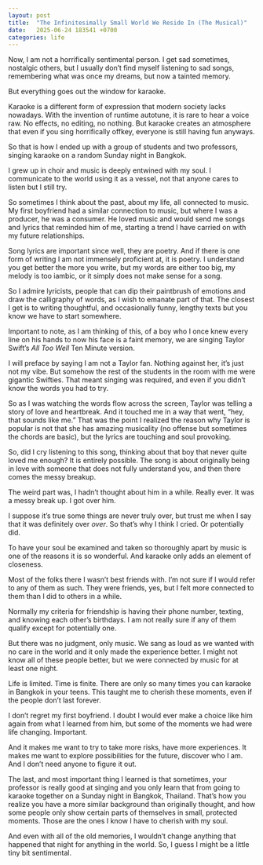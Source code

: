 ```yaml
---
layout: post
title:  "The Infinitesimally Small World We Reside In (The Musical)"
date:   2025-06-24 183541 +0700
categories: life
---
```

Now, I am not a horrifically sentimental person. I get sad sometimes, nostalgic others, but I usually don’t find myself listening to sad songs, remembering what was once my dreams, but now a tainted memory.

But everything goes out the window for karaoke.

Karaoke is a different form of expression that modern society lacks nowadays. With the invention of runtime autotune, it is rare to hear a voice raw. No effects, no editing, no nothing. But karaoke creates an atmosphere that even if you sing horrifically offkey, everyone is still having fun anyways.

So that is how I ended up with a group of students and two professors, singing karaoke on a random Sunday night in Bangkok.

I grew up in choir and music is deeply entwined with my soul. I communicate to the world using it as a vessel, not that anyone cares to listen but I still try.

So sometimes I think about the past, about my life, all connected to music. My first boyfriend had a similar connection to music, but where I was a producer, he was a consumer. He loved music and would send me songs and lyrics that reminded him of me, starting a trend I have carried on with my future relationships.

Song lyrics are important since well, they are poetry. And if there is one form of writing I am not immensely proficient at, it is poetry. I understand you get better the more you write, but my words are either too big, my melody is too iambic, or it simply does not make sense for a song.

So I admire lyricists, people that can dip their paintbrush of emotions and draw the calligraphy of words, as I wish to emanate part of that. The closest I get is to writing thoughtful, and occasionally funny, lengthy texts but you know we have to start somewhere.

Important to note, as I am thinking of this, of a boy who I once knew every line on his hands to now his face is a faint memory, we are singing Taylor Swift’s *All Too Well* Ten Minute version.

I will preface by saying I am not a Taylor fan. Nothing against her, it’s just not my vibe. But somehow the rest of the students in the room with me were gigantic Swifties. That meant singing was required, and even if you didn’t know the words you had to try.

So as I was watching the words flow across the screen, Taylor was telling a story of love and heartbreak. And it touched me in a way that went, “hey, that sounds like me.” That was the point I realized the reason why Taylor is popular is not that she has amazing musicality (no offense but sometimes the chords are basic), but the lyrics are touching and soul provoking.

So, did I cry listening to this song, thinking about that boy that never quite loved me enough? It is entirely possible. The song is about originally being in love with someone that does not fully understand you, and then there comes the messy breakup.

The weird part was, I hadn’t thought about him in a while. Really ever. It was a messy break up. I got over him.

I suppose it’s true some things are never truly over, but trust me when I say that it was definitely over *over*. So that’s why I think I cried. Or potentially did.

To have your soul be examined and taken so thoroughly apart by music is one of the reasons it is so wonderful. And karaoke only adds an element of closeness.

Most of the folks there I wasn’t best friends with. I’m not sure if I would refer to any of them as such. They were friends, yes, but I felt more connected to them than I did to others in a while.

Normally my criteria for friendship is having their phone number, texting, and knowing each other’s birthdays. I am not really sure if any of them qualify except for potentially one.

But there was no judgment, only music. We sang as loud as we wanted with no care in the world and it only made the experience better. I might not know all of these people better, but we were connected by music for at least one night.

Life is limited. Time is finite. There are only so many times you can karaoke in Bangkok in your teens. This taught me to cherish these moments, even if the people don’t last forever.

I don’t regret my first boyfriend. I doubt I would ever make a choice like him again from what I learned from him, but some of the moments we had were life changing. Important.

And it makes me want to try to take more risks, have more experiences. It makes me want to explore possibilities for the future, discover who I am. And I don’t need anyone to figure it out.

The last, and most important thing I learned is that sometimes, your professor is really good at singing and you only learn that from going to karaoke together on a Sunday night in Bangkok, Thailand. That’s how you realize you have a more similar background than originally thought, and how some people only show certain parts of themselves in small, protected moments. Those are the ones I know I have to cherish with my soul.

And even with all of the old memories, I wouldn’t change anything that happened that night for anything in the world. So, I guess I might be a little tiny bit sentimental.